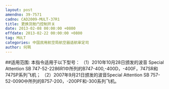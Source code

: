 ```yaml
---
layout: post
amendno: 39-7571
cadno: CAD2009-MULT-37R1
title: 更换货舱门控制开关
date: 2013-02-08 00:00:00 +0800
effdate: 2013-02-22 00:00:00 +0800
tag: MULT
categories: 中国民用航空局航空器适航审定司
author: 何珮
---
```


##适用范围:
本指令适用于以下型号：
（1）2010年10月28日颁发的波音 Special Attention SB 747-52-2286R1中所列的B747-400,-400D，-400F，747SR和747SP系列飞机；
（2）2007年9月21日颁发的波音Special Attention SB 757-52-0090中所列的B757-200，-200PF和-300系列飞机。

